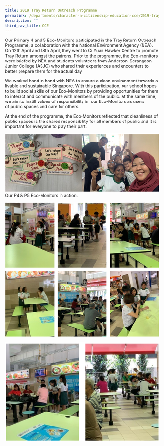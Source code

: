 ```yaml
---
title: 2019 Tray Return Outreach Programme
permalink: /departments/character-n-citizenship-education-cce/2019-tray-return-outreach-programme
description: ""
third_nav_title: CCE
---
```

Our Primary 4 and 5 Eco-Monitors participated in the Tray Return Outreach Programme, a collaboration with the National Environment Agency (NEA). On 12th April and 18th April, they went to Ci Yuan Hawker Centre to promote Tray Return amongst the patrons. Prior to the programme, the Eco-monitors were briefed by NEA and students volunteers from Anderson-Serangoon Junior College (ASJC) who shared their experiences and encounters to better prepare them for the actual day.

We worked hand in hand with NEA to ensure a clean environment towards a livable and sustainable Singapore. With this participation, our school hopes to build social skills of our Eco-Monitors by providing opportunities for them to interact and communicate with members of the public. At the same time, we aim to instill values of responsibility in  our Eco-Monitors as users of public spaces and care for others.

At the end of the programme, the Eco-Monitors reflected that cleanliness of public spaces is the shared responsibility for all members of public and it is important for everyone to play their part.

![Our P4 & P5 Eco-Monitors in action. ](/images/tray0102.png)
Our P4 & P5 Eco-Monitors in action.

![](/images/tray03.png)

![](/images/tray04.png)